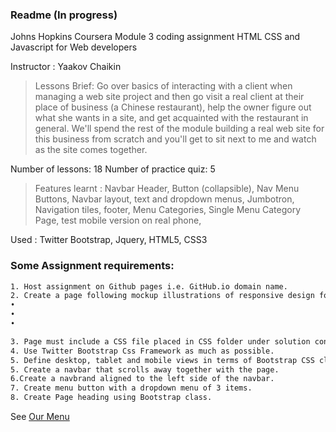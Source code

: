 ### Readme (In progress)

Johns Hopkins Coursera
Module 3 coding assignment 
HTML CSS and Javascript for Web developers

Instructor : Yaakov Chaikin

> Lessons Brief: 
Go over basics of interacting with a client when managing a web site project and then go visit a real client at their place of business (a Chinese restaurant), help the owner figure out what she wants in a site, and get acquainted with the restaurant in general. We'll spend the rest of the module building a real web site for this business from scratch and you'll get to sit next to me and watch as the site comes together.

Number of lessons: 18
Number of practice quiz: 5

> Features learnt : Navbar Header, Button (collapsible), Nav Menu Buttons, Navbar layout, text and dropdown menus, Jumbotron, Navigation tiles, footer, Menu Categories, Single Menu Category Page, test mobile version on real phone, 


Used : Twitter Bootstrap, Jquery, HTML5, CSS3

### Some Assignment requirements: 
```sh
1. Host assignment on Github pages i.e. GitHub.io domain name. 
2. Create a page following mockup illustrations of responsive design for 3 devices desktop, tablet and mobile. Mobile view includes a dropdown tab. 
•	 
•	
•	

3. Page must include a CSS file placed in CSS folder under solution container folder. Inline styles are not allowed. 
4. Use Twitter Bootstrap Css Framework as much as possible. 
5. Define desktop, tablet and mobile views in terms of Bootstrap CSS class prefixes - i.e. md, sm, xs. 
5. Create a navbar that scrolls away together with the page. 
6.Create a navbrand aligned to the left side of the navbar.
7. Create menu button with a dropdown menu of 3 items. 
8. Create Page heading using Bootstrap class. 
```

See [Our Menu](https://sharongt.github.io/jhuHtmlCssJsModule3/)
